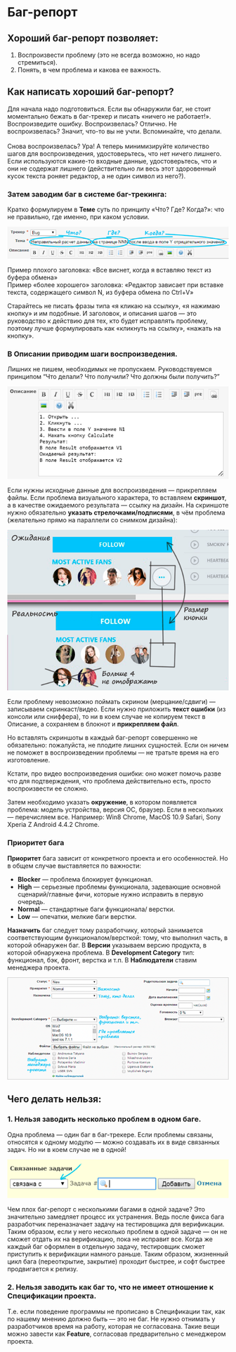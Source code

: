 # Баг-репорт

## &#x20;Хороший баг-репорт позволяет:

1. Воспроизвести проблему (это не всегда возможно, но надо стремиться).
2. Понять, в чем проблема и какова ее важность.

## &#x20;Как написать хороший баг-репорт?

Для начала надо подготовиться. Если вы обнаружили баг, не стоит моментально бежать в баг-трекер и писать «ничего не работает!». Воспроизведите ошибку. Воспроизвелась? Отлично. Не воспроизвелась? Значит, что-то вы не учли. Вспоминайте, что делали.\
\
Снова воспроизвелась? Ура! А теперь минимизируйте количество шагов для воспроизведения, удостоверьтесь, что нет ничего лишнего.\
Если используются какие-то входные данные, удостоверьтесь, что и они не содержат лишнего (действительно ли весь этот здоровенный кусок текста роняет редактор, а не один символ из него?).

### Затем заводим баг в системе баг-трекинга:

Кратко формулируем в **Теме** суть по принципу «Что? Где? Когда?»: что не правильно, где именно, при каком условии.

![](<../.gitbook/assets/image (1).png>)

Пример плохого заголовка: «Все виснет, когда я вставляю текст из буфера обмена»\
Пример «более хорошего» заголовка: «Редактор зависает при вставке текста, содержащего символ N, из буфера обмена по Ctrl+V»

Старайтесь не писать фразы типа «я кликаю на ссылку», «я нажимаю кнопку» и им подобные. И заголовок, и описания шагов — это руководство к действию для тех, кто будет исправлять проблему, поэтому лучше формулировать как «кликнуть на ссылку», «нажать на кнопку».

### В **Описании** приводим шаги воспроизведения.

&#x20;Лишних не пишем, необходимых не пропускаем. Руководствуемся принципом “Что делали? Что получили? Что должны были получить?”

![](<../.gitbook/assets/image (2).png>)

Если нужны исходные данные для воспроизведения — прикрепляем файлы. Если проблема визуального характера, то вставляем **скриншот**, а в качестве ожидаемого результата — ссылку на дизайн. На скриншоте нужно обязательно **указать стрелочками/подписями**, в чём проблема (желательно прямо на параллели со снимком дизайна):

![](<../.gitbook/assets/image (3) (1).png>)

Если проблему невозможно поймать скрином (мерцание/сдвиги) — записываем скринкаст/видео. Если нужно приложить **текст ошибки** (из консоли или сниффера), то ни в коем случае не копируем текст в Описание, а сохраняем в блокнот и **прикрепляем файл**.

Но вставлять скриншоты в каждый баг-репорт совершенно не обязательно: пожалуйста, не плодите лишних сущностей. Если он ничем не поможет в воспроизведении проблемы — не тратьте время на его изготовление.

Кстати, про видео воспроизведения ошибки: оно может помочь разве что для подтверждения, что проблема действительно есть, просто воспроизвести ее сложно.

Затем необходимо указать **окружение**, в котором появляется проблема: модель устройства, версия ОС, браузер. Если в нескольких — перечисляем все. Например: Win8 Chrome, MacOS 10.9 Safari, Sony Xperia Z Android 4.4.2 Chrome.

### **Приоритет** бага

**Приоритет** бага зависит от конкретного проекта и его особенностей. Но в общем случае выставляется по важности:

* **Blocker** — проблема блокирует функционал.
* **High** — серьезные проблемы функционала, задевающие основной сценарий/главные фичи, которые нужно исправить в первую очередь.
* **Normal** — стандартные баги функционала/ верстки.
* **Low** — опечатки, мелкие баги верстки.

**Назначить** баг следует тому разработчику, который занимается соответствующим функционалом/версткой: тому, что выполнил часть, в которой обнаружен баг. В **Версии** указываем версию продукта, в которой обнаружена проблема. В **Development Category** тип: функционал, бэк, фронт, верстка и т.п. В **Наблюдатели** ставим менеджера проекта.

![](<../.gitbook/assets/image (4) (1).png>)

## Чего делать нельзя:

### **1. Нельзя заводить несколько проблем в одном баге.**

Одна проблема — один баг в баг-трекере. Если проблемы связаны, относятся к одному модулю — можно создавать их в виде связанных задач. Но ни в коем случае не в одной!

![](<../.gitbook/assets/image (5).png>)

Чем плох баг-репорт с несколькими багами в одной задаче? Это значительно замедляет процесс их устранения. Ведь после фикса бага разработчик переназначает задачу на тестировщика для верификации. Таким образом, если у него несколько проблем в одной задаче — он не сможет отдать их на верификацию, пока не исправит все. Когда же каждый баг оформлен в отдельную задачу, тестировщик сможет приступить к верификации намного раньше. Таким образом, жизненный цикл бага (переоткрытие, закрытие) проходит быстрее, и софт быстрее продвигается к релизу.

### **2. Нельзя заводить как баг то, что не имеет отношение к Спецификации проекта.**

Т.е. если поведение программы не прописано в Спецификации так, как по нашему мнению должно быть — это не баг. Не нужно отнимать у разработчиков время на работу, которая не согласована. Такие вещи можно завести как **Feature**, согласовав предварительно с менеджером проекта.
